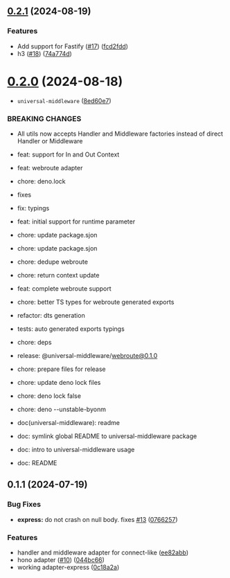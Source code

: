 ## [0.2.1](https://github.com/magne4000/universal-handler/compare/@universal-middleware/express@0.2.0...@universal-middleware/express@0.2.1) (2024-08-19)


### Features

* Add support for Fastify ([#17](https://github.com/magne4000/universal-handler/issues/17)) ([fcd2fdd](https://github.com/magne4000/universal-handler/commit/fcd2fdd14f04022621f997d6655442dc77a4d9b0))
* h3 ([#18](https://github.com/magne4000/universal-handler/issues/18)) ([74a774d](https://github.com/magne4000/universal-handler/commit/74a774deaf56e60ee6be13d2e78f132bdcbe7b9c))



# [0.2.0](https://github.com/magne4000/universal-handler/compare/@universal-middleware/express@0.1.1...@universal-middleware/express@0.2.0) (2024-08-18)


* `universal-middleware` ([8ed60e7](https://github.com/magne4000/universal-handler/commit/8ed60e7f5441e657c60faa6a0a630667b9a8258e))


### BREAKING CHANGES

* All utils now accepts Handler and Middleware factories instead of direct Handler or Middleware

* feat: support for In and Out Context

* feat: webroute adapter

* chore: deno.lock

* fixes

* fix: typings

* feat: initial support for runtime parameter

* chore: update package.sjon

* chore: update package.sjon

* chore: dedupe webroute

* chore: return context update

* feat: complete webroute support

* chore: better TS types for webroute generated exports

* refactor: dts generation

* tests: auto generated exports typings

* chore: deps

* release: @universal-middleware/webroute@0.1.0

* chore: prepare files for release

* chore: update deno lock files

* chore: deno lock false

* chore: deno --unstable-byonm

* doc(universal-middleware): readme

* doc: symlink global README to universal-middleware package

* doc: intro to universal-middleware usage

* doc: README



## 0.1.1 (2024-07-19)


### Bug Fixes

* **express:** do not crash on null body. fixes [#13](https://github.com/magne4000/universal-handler/issues/13) ([0766257](https://github.com/magne4000/universal-handler/commit/07662575918a0fea26b9f1aa203ee60a8037852d))


### Features

* handler and middleware adapter for connect-like ([ee82abb](https://github.com/magne4000/universal-handler/commit/ee82abbdbd0dd9e077755e9db2f2cf06559c1f93))
* hono adapter ([#10](https://github.com/magne4000/universal-handler/issues/10)) ([044bc66](https://github.com/magne4000/universal-handler/commit/044bc6608851c3f3d3a68dc413e3c769fa22647c))
* working adapter-express ([0c18a2a](https://github.com/magne4000/universal-handler/commit/0c18a2afb7c104a0d5e2b9c6dbff735b30b0bf6b))



